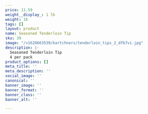 ```yaml
---
price: 11.59
weight__display_: 1 lb
weight: 16
tags: []
layout: product
name: Seasoned Tenderloin Tip
sku: 39
image: "/v1620663539/kartchners/tenderloin_tips_2_dfb7vi.jpg"
description: |-
  Seasoned Tenderloin Tip
  4 per pack
product_options: []
meta_title: ''
meta_description: ''
social_image: ''
canonical: ''
banner_image: ''
banner_format: ''
banner_class: ''
banner_alt: ''

---
```

